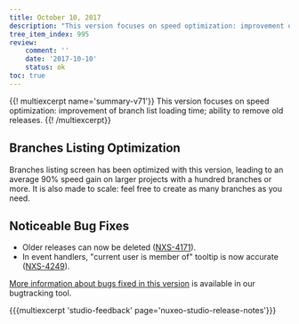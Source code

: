 ```yaml
---
title: October 10, 2017
description: "This version focuses on speed optimization: improvement of branch list loading time; ability to remove old releases."
tree_item_index: 995 
review:
    comment: ''
    date: '2017-10-10'
    status: ok
toc: true
---
```


{{! multiexcerpt name='summary-v71'}}
This version focuses on speed optimization: improvement of branch list loading time; ability to remove old releases.
{{! /multiexcerpt}}

## Branches Listing Optimization
Branches listing screen has been optimized with this version, leading to an average 90% speed gain on larger projects with a hundred branches or more. It is also made to scale: feel free to create as many branches as you need.

## Noticeable Bug Fixes
- Older releases can now be deleted ([NXS-4171](https://jira.nuxeo.com/browse/NXS-4171)).
- In event handlers, "current user is member of" tooltip is now accurate ([NXS-4249](https://jira.nuxeo.com/browse/NXS-4249)).

[More information about bugs fixed in this version](https://jira.nuxeo.com/issues/?jql=project%20%3D%20NXS%20AND%20fixVersion%20%3D%20%2271%22) is available in our bugtracking tool.

{{{multiexcerpt 'studio-feedback' page='nuxeo-studio-release-notes'}}}
